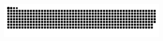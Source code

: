 <picture>
  <source media="(prefers-color-scheme: dark)" srcset="https://raw.githubusercontent.com/GraysonWang0347ce/GraysonWang0347ce/output/github-contribution-grid-snake-dark.svg">
  <source media="(prefers-color-scheme: light)" srcset="https://raw.githubusercontent.com/GraysonWang0347ce/GraysonWang0347ce/output/github-contribution-grid-snake.svg">
  <img alt="github contribution grid snake animation" src="https://raw.githubusercontent.com/GraysonWang0347ce/GraysonWang0347ce/output/github-contribution-grid-snake.svg">
</picture>
